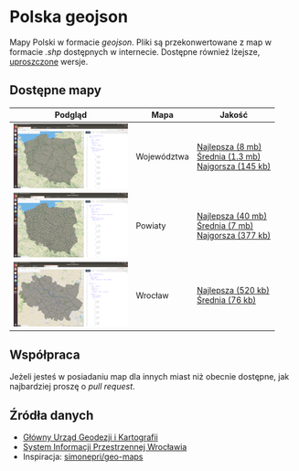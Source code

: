 # Polska geojson

Mapy Polski w formacie *geojson*. Pliki są przekonwertowane z map w formacie *.shp* dostępnych w internecie. Dostępne również lżejsze, [uproszczone](https://mapshaper.org/) wersje.

## Dostępne mapy

Podgląd | Mapa | Jakość
--------|------|-------
<a href="http://geojson.io/#data=data:text/x-url,https://raw.githubusercontent.com/ppatrzyk/polska-geojson/master/wojewodztwa/wojewodztwa-medium.geojson" target="_blank" rel="noopener noreferrer"><img src="https://raw.githubusercontent.com/ppatrzyk/polska-geojson/master/img/woj.png"></a> | Województwa | <a href="https://github.com/ppatrzyk/polska-geojson/raw/master/wojewodztwa/wojewodztwa-max.geojson">Najlepsza (8 mb)</a><br><a href="https://github.com/ppatrzyk/polska-geojson/raw/master/wojewodztwa/wojewodztwa-medium.geojson">Średnia (1.3 mb)</a><br><a href="https://github.com/ppatrzyk/polska-geojson/raw/master/wojewodztwa/wojewodztwa-min.geojson">Najgorsza (145 kb)</a>
<a href="http://geojson.io/#data=data:text/x-url,https://raw.githubusercontent.com/ppatrzyk/polska-geojson/master/powiaty/powiaty-min.geojson" target="_blank" rel="noopener noreferrer"><img src="https://raw.githubusercontent.com/ppatrzyk/polska-geojson/master/img/pow.png"></a> | Powiaty | <a href="https://github.com/ppatrzyk/polska-geojson/raw/master/powiaty/powiaty-max.geojson">Najlepsza (40 mb)</a><br><a href="https://github.com/ppatrzyk/polska-geojson/raw/master/powiaty/powiaty-medium.geojson">Średnia (7 mb)</a><br><a href="https://github.com/ppatrzyk/polska-geojson/raw/master/powiaty/powiaty-min.geojson">Najgorsza (377 kb)</a>
<a href="http://geojson.io/#data=data:text/x-url,https://raw.githubusercontent.com/ppatrzyk/polska-geojson/master/miasta/wroclaw-max.geojson" target="_blank" rel="noopener noreferrer"><img src="https://raw.githubusercontent.com/ppatrzyk/polska-geojson/master/img/wro.png"></a> | Wrocław | <a href="https://github.com/ppatrzyk/polska-geojson/raw/master/miasta/wroclaw-max.geojson">Najlepsza (520 kb)</a><br><a href="https://github.com/ppatrzyk/polska-geojson/raw/master/miasta/wroclaw-medium.geojson">Średnia (76 kb)</a>

## Współpraca

Jeżeli jesteś w posiadaniu map dla innych miast niż obecnie dostępne, jak najbardziej proszę o *pull request*.

## Źródła danych

- [Główny Urząd Geodezji i Kartografii](http://www.gugik.gov.pl/pzgik/dane-bez-oplat/dane-z-panstwowego-rejestru-granic-i-powierzchni-jednostek-podzialow-terytorialnych-kraju-prg)
- [System Informacji Przestrzennej Wrocławia](http://geoportal.wroclaw.pl/zasoby/)
- Inspiracja: [simonepri/geo-maps](https://github.com/simonepri/geo-maps)
